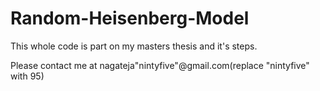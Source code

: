 # Random-Heisenberg-Model

This whole code is part on my masters thesis and it's steps. 

Please contact me at nagateja"nintyfive"@gmail.com(replace "nintyfive" with 95)


